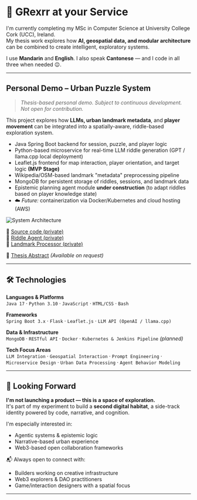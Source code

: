 # 👋 GRexrr at your Service

I'm currently completing my MSc in Computer Science at University College Cork (UCC), Ireland.  
My thesis work explores how **AI, geospatial data, and modular architecture** can be combined to create intelligent, exploratory systems.

I use **Mandarin** and **English**. I also speak **Cantonese** — and I code in all three when needed 😉.

---

## Personal Demo – Urban Puzzle System  
> *Thesis-based personal demo. Subject to continuous development. Not open for contribution.*

This project explores how **LLMs, urban landmark metadata**, and **player movement** can be integrated into a spatially-aware, riddle-based exploration system.

- Java Spring Boot backend for session, puzzle, and player logic  
- Python-based microservice for real-time LLM riddle generation (GPT / llama.cpp local deployment)
- Leaflet.js frontend for map interaction, player orientation, and target logic **(MVP Stage)**  
- Wikipedia/OSM-based landmark "metadata" preprocessing pipeline  
- MongoDB for persistent storage of riddles, sessions, and landmark data  
- Epistemic planning agent module **under construction** (to adapt riddles based on player knowledge state)  
- ☁️ *Future:* containerization via Docker/Kubernetes and cloud hosting (AWS)

![System Architecture](./scavenger_architecture.png)

🔗 [Source code (private)](https://github.com/grexrr/scavengerHunt)  
🔗 [Riddle Agent (private)](https://github.com/grexrr/scavenger.RiddleAgent)  
🔗 [Landmark Processor (private)](https://github.com/grexrr/scavenger.LandmarkProcessor)

🧾 [Thesis Abstract](#) *(Available on request)*

---

## 🛠️ Technologies

**Languages & Platforms**  
`Java 17` · `Python 3.10` · `JavaScript` · `HTML/CSS` · `Bash`

**Frameworks**  
`Spring Boot 3.x` · `Flask` · `Leaflet.js` · `LLM API (OpenAI / llama.cpp)`

**Data & Infrastructure**  
`MongoDB` · `RESTful API` · `Docker` · `Kubernetes & Jenkins Pipeline` *(planned)*

**Tech Focus Areas**  
`LLM Integration` · `Geospatial Interaction` · `Prompt Engineering` · `Microservice Design` · `Urban Data Processing` · `Agent Behavior Modeling`

---

## 🪪 Looking Forward

**I'm not launching a product — this is a space of exploration.**  
It's part of my experiment to build a **second digital habitat**, a side-track identity powered by code, narrative, and cognition.

I'm especially interested in:
- Agentic systems & epistemic logic
- Narrative-based urban experience
- Web3-based open collaboration frameworks

📬 Always open to connect with:
- Builders working on creative infrastructure
- Web3 explorers & DAO practitioners
- Game/interaction designers with a spatial focus

---
